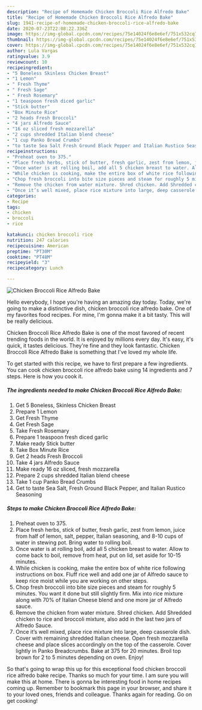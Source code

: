 ```yaml
---
description: "Recipe of Homemade Chicken Broccoli Rice Alfredo Bake"
title: "Recipe of Homemade Chicken Broccoli Rice Alfredo Bake"
slug: 1941-recipe-of-homemade-chicken-broccoli-rice-alfredo-bake
date: 2020-07-23T22:08:22.336Z
image: https://img-global.cpcdn.com/recipes/75e14024f6e8e6ef/751x532cq70/chicken-broccoli-rice-alfredo-bake-recipe-main-photo.jpg
thumbnail: https://img-global.cpcdn.com/recipes/75e14024f6e8e6ef/751x532cq70/chicken-broccoli-rice-alfredo-bake-recipe-main-photo.jpg
cover: https://img-global.cpcdn.com/recipes/75e14024f6e8e6ef/751x532cq70/chicken-broccoli-rice-alfredo-bake-recipe-main-photo.jpg
author: Lula Vargas
ratingvalue: 3.9
reviewcount: 10
recipeingredient:
- "5 Boneless Skinless Chicken Breast"
- "1 Lemon"
- " Fresh Thyme"
- " Fresh Sage"
- " Fresh Rosemary"
- "1 teaspoon fresh diced garlic"
- "Stick butter"
- "Box Minute Rice"
- "2 heads Fresh Broccoli"
- "4 jars Alfredo Sauce"
- "16 oz sliced fresh mozzarella"
- "2 cups shredded Italian blend cheese"
- "1 cup Panko Bread Crumbs"
- "to taste Sea Salt Fresh Ground Black Pepper and Italian Rustico Seasoning"
recipeinstructions:
- "Preheat oven to 375."
- "Place fresh herbs, stick of butter, fresh garlic, zest from lemon, juice from half of lemon, salt, pepper, Italian seasoning, and 8-10 cups of water in stewing pot. Bring water to rolling boil."
- "Once water is at rolling boil, add all 5 chicken breast to water. Allow to come back to boil, remove from heat, put on lid, set aside for 10-15 minutes."
- "While chicken is cooking, make the entire box of white rice following instructions on box. Fluff rice well and add one jar of Alfredo sauce to keep rice moist while you are working on other steps."
- "Chop fresh broccoli into bite size pieces and steam for roughly 5 minutes. You want it done but still slightly firm. Mix into rice mixture along with 70% of Italian Cheese blend and one more jar of Alfredo sauce."
- "Remove the chicken from water mixture. Shred chicken. Add Shredded chicken to rice and broccoli mixture, also add in the last two jars of Alfredo Sauce."
- "Once it’s well mixed, place rice mixture into large, deep casserole dish. Cover with remaining shredded Italian cheese. Open fresh mozzarella cheese and place slices accordingly on the top of the casserole. Cover lightly in Panko Breadcrumbs. Bake at 375 for 20 minutes. Broil top brown for 2 to 5 minutes depending on oven. Enjoy!"
categories:
- Recipe
tags:
- chicken
- broccoli
- rice

katakunci: chicken broccoli rice 
nutrition: 247 calories
recipecuisine: American
preptime: "PT30M"
cooktime: "PT48M"
recipeyield: "3"
recipecategory: Lunch

---
```



![Chicken Broccoli Rice Alfredo Bake](https://img-global.cpcdn.com/recipes/75e14024f6e8e6ef/751x532cq70/chicken-broccoli-rice-alfredo-bake-recipe-main-photo.jpg)

Hello everybody, I hope you're having an amazing day today. Today, we're going to make a distinctive dish, chicken broccoli rice alfredo bake. One of my favorites food recipes. For mine, I'm gonna make it a bit tasty. This will be really delicious.



Chicken Broccoli Rice Alfredo Bake is one of the most favored of recent trending foods in the world. It is enjoyed by millions every day. It's easy, it's quick, it tastes delicious. They're fine and they look fantastic. Chicken Broccoli Rice Alfredo Bake is something that I've loved my whole life.


To get started with this recipe, we have to first prepare a few ingredients. You can cook chicken broccoli rice alfredo bake using 14 ingredients and 7 steps. Here is how you cook it.

<!--inarticleads1-->

##### The ingredients needed to make Chicken Broccoli Rice Alfredo Bake:

1. Get 5 Boneless, Skinless Chicken Breast
1. Prepare 1 Lemon
1. Get  Fresh Thyme
1. Get  Fresh Sage
1. Take  Fresh Rosemary
1. Prepare 1 teaspoon fresh diced garlic
1. Make ready Stick butter
1. Take Box Minute Rice
1. Get 2 heads Fresh Broccoli
1. Take 4 jars Alfredo Sauce
1. Make ready 16 oz sliced, fresh mozzarella
1. Prepare 2 cups shredded Italian blend cheese
1. Take 1 cup Panko Bread Crumbs
1. Get to taste Sea Salt, Fresh Ground Black Pepper, and Italian Rustico Seasoning




<!--inarticleads2-->

##### Steps to make Chicken Broccoli Rice Alfredo Bake:

1. Preheat oven to 375.
1. Place fresh herbs, stick of butter, fresh garlic, zest from lemon, juice from half of lemon, salt, pepper, Italian seasoning, and 8-10 cups of water in stewing pot. Bring water to rolling boil.
1. Once water is at rolling boil, add all 5 chicken breast to water. Allow to come back to boil, remove from heat, put on lid, set aside for 10-15 minutes.
1. While chicken is cooking, make the entire box of white rice following instructions on box. Fluff rice well and add one jar of Alfredo sauce to keep rice moist while you are working on other steps.
1. Chop fresh broccoli into bite size pieces and steam for roughly 5 minutes. You want it done but still slightly firm. Mix into rice mixture along with 70% of Italian Cheese blend and one more jar of Alfredo sauce.
1. Remove the chicken from water mixture. Shred chicken. Add Shredded chicken to rice and broccoli mixture, also add in the last two jars of Alfredo Sauce.
1. Once it’s well mixed, place rice mixture into large, deep casserole dish. Cover with remaining shredded Italian cheese. Open fresh mozzarella cheese and place slices accordingly on the top of the casserole. Cover lightly in Panko Breadcrumbs. Bake at 375 for 20 minutes. Broil top brown for 2 to 5 minutes depending on oven. Enjoy!




So that's going to wrap this up for this exceptional food chicken broccoli rice alfredo bake recipe. Thanks so much for your time. I am sure you will make this at home. There is gonna be interesting food in home recipes coming up. Remember to bookmark this page in your browser, and share it to your loved ones, friends and colleague. Thanks again for reading. Go on get cooking!
